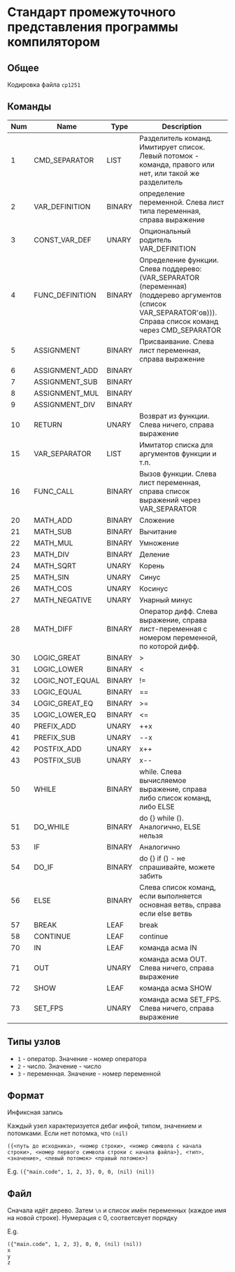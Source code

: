 # Стандарт промежуточного представления программы компилятором

## Общее

Кодировка файла `cp1251`

## Команды
|Num| Name            |Type    | Description |
|---|-----------------|--------|-------------|
| 1 | CMD_SEPARATOR   | LIST   | Разделитель команд. Имитирует список. Левый потомок - команда, правого или нет, или такой же разделитель
| 2 | VAR_DEFINITION  | BINARY | определение переменной. Слева лист типа переменная, справа выражение
| 3 | CONST_VAR_DEF   | UNARY  | Опциональный родитель VAR_DEFINITION
| 4 | FUNC_DEFINITION | BINARY | Определение функции. Слева поддерево: (VAR_SEPARATOR (переменная) (поддерево аргументов (список VAR_SEPARATOR'ов))). Справа список команд через CMD_SEPARATOR
| 5 | ASSIGNMENT      | BINARY | Присваивание. Слева лист переменная, справа выражение
| 6 | ASSIGNMENT_ADD  | BINARY |
| 7 | ASSIGNMENT_SUB  | BINARY |
| 8 | ASSIGNMENT_MUL  | BINARY |
| 9 | ASSIGNMENT_DIV  | BINARY |
|10 | RETURN          | UNARY  | Возврат из функции. Слева ничего, справа выражение
|15 | VAR_SEPARATOR   | LIST   | Имитатор списка для аргументов функции и т.п.
|16 | FUNC_CALL       | BINARY | Вызов функции. Слева лист переменная, справа список выражений через VAR_SEPARATOR
|20 | MATH_ADD        | BINARY | Сложение
|21 | MATH_SUB        | BINARY | Вычитание
|22 | MATH_MUL        | BINARY | Умножение
|23 | MATH_DIV        | BINARY | Деление
|24 | MATH_SQRT       | UNARY  | Корень
|25 | MATH_SIN        | UNARY  | Синус
|26 | MATH_COS        | UNARY  | Косинус
|27 | MATH_NEGATIVE   | UNARY  | Унарный минус
|28 | MATH_DIFF       | BINARY | Оператор дифф. Слева выражение, справа лист-переменная с номером переменной, по которой дифф.
|30 | LOGIC_GREAT     | BINARY | >
|31 | LOGIC_LOWER     | BINARY | <
|32 | LOGIC_NOT_EQUAL | BINARY | !=
|33 | LOGIC_EQUAL     | BINARY | ==
|34 | LOGIC_GREAT_EQ  | BINARY | >=
|35 | LOGIC_LOWER_EQ  | BINARY | <=
|40 | PREFIX_ADD      | UNARY  | ++x
|41 | PREFIX_SUB      | UNARY  | --x
|42 | POSTFIX_ADD     | UNARY  | x++
|43 | POSTFIX_SUB     | UNARY  | x--
|50 | WHILE           | BINARY | while. Слева вычисляемое выражение, справа либо список команд, либо ELSE
|51 | DO_WHILE        | BINARY | do {} while (). Аналогично, ELSE нельзя
|53 | IF              | BINARY | Аналогично
|54 | DO_IF           | BINARY | do {} if () - не спрашивайте, можете забить
|56 | ELSE            | BINARY | Слева список команд, если выполняется основная ветвь, справа если else ветвь
|57 | BREAK           | LEAF   | break
|58 | CONTINUE        | LEAF   | continue
|70 | IN              | LEAF   | команда асма IN
|71 | OUT             | UNARY  | команда асма OUT. Слева ничего, справа выражение
|72 | SHOW            | LEAF   | команда асма SHOW
|73 | SET_FPS         | UNARY  | команда асма SET_FPS. Слева ничего, справа выражение

## Типы узлов

- `1` - оператор. Значение - номер оператора
- `2` - число. Значение - число
- `3` - переменная. Значение - номер переменной

## Формат

Инфиксная запись

Каждый узел характеризуется дебаг инфой, типом, значением и потомками. Если нет потомка, что `(nil)`

```({<путь до исходника>, <номер строки>, <номер символа с начала строки>, <номер первого символа строки с начала файла>}, <тип>, <значение>, <левый потомок> <правый потомок>)```

E.g.
```({"main.code", 1, 2, 3}, 0, 0, (nil) (nil))```


## Файл

Сначала идёт дерево. Затем `\n` и список имён переменных (каждое имя на новой строке). Нумерация с 0, соответсвует порядку

E.g.
```
({"main.code", 1, 2, 3}, 0, 0, (nil) (nil))
x
y
z

```


